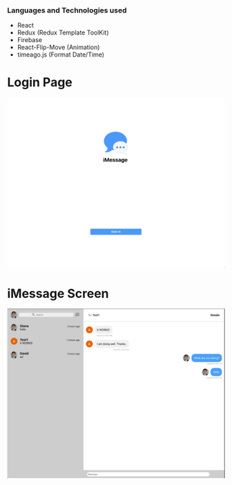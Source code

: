 ### Languages and Technologies used
* React
* Redux (Redux Template ToolKit)
* Firebase
* React-Flip-Move (Animation)
* timeago.js (Format Date/Time)


# Login Page
![Homepage](Home.png)

# iMessage Screen
![Chat](ChatScreen.png)
